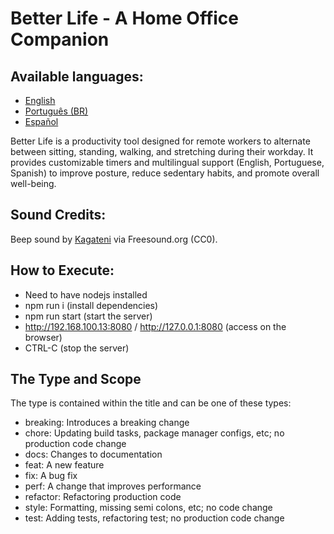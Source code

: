 # Better Life - A Home Office Companion

## Available languages:

- [English](README.en.md)
- [Português (BR)](README.pt-br.md)
- [Español](README.es.md)

Better Life is a productivity tool designed for remote workers to alternate between sitting, standing, walking, and stretching during their workday. It provides customizable timers and multilingual support (English, Portuguese, Spanish) to improve posture, reduce sedentary habits, and promote overall well-being.

## Sound Credits:

Beep sound by [Kagateni](https://freesound.org/people/Kagateni/sounds/404358/) via Freesound.org (CC0).


## How to Execute:

- Need to have nodejs installed
- npm run i (install dependencies)
- npm run start (start the server)
- http://192.168.100.13:8080 / http://127.0.0.1:8080 (access on the browser)
- CTRL-C (stop the server)

## The Type and Scope
The type is contained within the title and can be one of these types:

- breaking: Introduces a breaking change
- chore: Updating build tasks, package manager configs, etc; no production code change
- docs: Changes to documentation
- feat: A new feature
- fix: A bug fix
- perf: A change that improves performance
- refactor: Refactoring production code
- style: Formatting, missing semi colons, etc; no code change
- test: Adding tests, refactoring test; no production code change